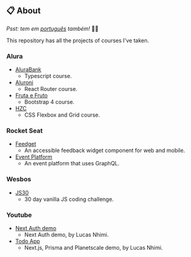 ## :clipboard: About

*Psst: tem em [português](/README-pt.md) também!* :raising_hand_man:

This repository has all the projects of courses I've taken.

### Alura

- [AluraBank](/alura/alurabank)
  - Typescript course.
- [Aluroni](/alura/aluroni)
  - React Router course.
- [Fruta e Fruto](/alura/fruta-e-fruto)
  - Bootstrap 4 course.
- [HZC](/alura/HZC)
  - CSS Flexbox and Grid course.

### Rocket Seat

- [Feedget](/rocket-seat/nlw/feedback-widget)
  - An accessible feedback widget component for web and mobile.
- [Event Platform](/rocket-seat/event-platform)
  - An event platform that uses GraphQL.

### Wesbos

- [JS30](/wesbos/javascript-30)
  - 30 day vanilla JS coding challenge.

### Youtube

- [Next Auth demo](/youtube/next-auth-demo)
  - Next Auth demo, by Lucas Nhimi.
- [Todo App](/youtube/todo-app)
  - Next.js, Prisma and Planetscale demo, by Lucas Nhimi.